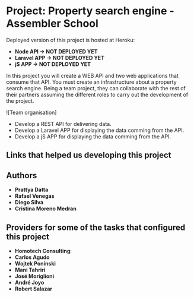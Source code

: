 # Project: Property search engine - Assembler School

Deployed version of this project is hosted at Heroku:
* **Node API -> NOT DEPLOYED YET**
* **Laravel APP -> NOT DEPLOYED YET**
* **jS APP -> NOT DEPLOYED YET**

In this project you will create a WEB API and two web applications that consume that API. You must create an infrastructure about a property search engine. Being a team project, they can collaborate with the rest of their partners assuming the different roles to carry out the development of the project.

![Team organisation]

- Develop a REST API for delivering data.
- Develop a Laravel APP for displaying the data comming from the API.
- Develop a jS APP for displaying the data comming from the API.


## Links that helped us developing this project

## Authors
* **Prattya Datta**
* **Rafael Venegas**
* **Diego Silva**
* **Cristina Moreno Medran**

## Providers for some of the tasks that configured this project
* **Homotech Consulting**:
* **Carlos Agudo**
* **Wojtek Poninski**
* **Mani Tahriri**
* **José Moriglioni**
* **André Joyo**
* **Robert Salazar**
